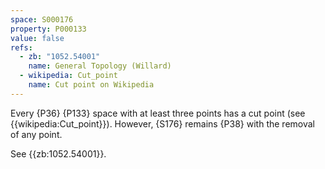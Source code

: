 ```yaml
---
space: S000176
property: P000133
value: false
refs:
  - zb: "1052.54001"
    name: General Topology (Willard)
  - wikipedia: Cut_point
    name: Cut point on Wikipedia
---
```


Every {P36} {P133} space with at least three points has a 
cut point (see {{wikipedia:Cut_point}}). However, {S176} remains
{P38} with the removal of any point.

See {{zb:1052.54001}}.
